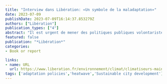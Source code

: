 ```yaml
---
title: "Interview dans Libération: «Un symbole de la maladaptation»"
date: 2023-07-09
publishDate: 2023-07-09T16:14:37.853279Z
authors: ["Libération"]
publication_types: ["4"]
abstract: "Il est urgent de mener des politiques publiques volontaristes pour trouver des altematives à un système à la fois énergivore et contreproductif à long terme."
featured: false
publication: "*Libération*"
categories:
- Book or report

links:
- name: URL
  url: https://www.liberation.fr/environnement/climat/climatiseurs-maintenir-la-temperature-a-26c-nest-pas-tres-rafraichissant-mais-on-consomme-beaucoup-moins-denergie-quavec-un-reglage-a-20c-20230709_G2QXFMPHVRFJ5H2QNPWZAO33OY/
tags: ['adaptation policies','heatwave','Sustainable city development']
---
```


